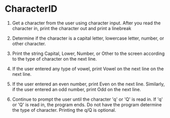 # CharacterID

1) Get a character from the user using character input. After you read the character in, print the character out and print a linebreak 

2) Determine if the character is a capital letter,  lowercase letter,  number, or  other character.

3) Print the string Capital, Lower, Number, or Other to the screen according to the type of character on the next line.

4) If the user entered any type of vowel, print Vowel on the next line on the next line.

5) If the user entered an even number, print Even on the next line. Similarly, if the user entered an odd number, print Odd on the next line.

6) Continue to prompt the user until the character 'q' or 'Q' is read in. If 'q' or 'Q' is read in, the program ends. Do not have the program determine the type of character. Printing the q/Q is optional.
